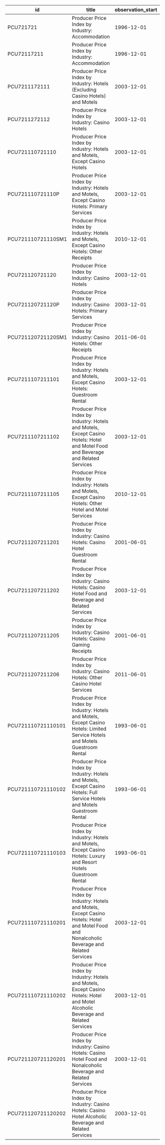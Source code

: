 | id                 | title                                                                                                                                          | observation_start   | observation_end   |
|--------------------|------------------------------------------------------------------------------------------------------------------------------------------------|---------------------|-------------------|
| PCU721721          | Producer Price Index by Industry: Accommodation                                                                                                | 1996-12-01          | 2022-03-01        |
| PCU72117211        | Producer Price Index by Industry: Accommodation                                                                                                | 1996-12-01          | 2022-03-01        |
| PCU7211172111      | Producer Price Index by Industry: Hotels (Excluding Casino Hotels) and Motels                                                                  | 2003-12-01          | 2022-03-01        |
| PCU7211272112      | Producer Price Index by Industry: Casino Hotels                                                                                                | 2003-12-01          | 2022-03-01        |
| PCU721110721110    | Producer Price Index by Industry: Hotels and Motels, Except Casino Hotels                                                                      | 2003-12-01          | 2022-03-01        |
| PCU721110721110P   | Producer Price Index by Industry: Hotels and Motels, Except Casino Hotels: Primary Services                                                    | 2003-12-01          | 2022-03-01        |
| PCU721110721110SM1 | Producer Price Index by Industry: Hotels and Motels, Except Casino Hotels: Other Receipts                                                      | 2010-12-01          | 2022-03-01        |
| PCU721120721120    | Producer Price Index by Industry: Casino Hotels                                                                                                | 2003-12-01          | 2022-03-01        |
| PCU721120721120P   | Producer Price Index by Industry: Casino Hotels: Primary Services                                                                              | 2003-12-01          | 2022-03-01        |
| PCU721120721120SM1 | Producer Price Index by Industry: Casino Hotels: Other Receipts                                                                                | 2011-06-01          | 2022-03-01        |
| PCU7211107211101   | Producer Price Index by Industry: Hotels and Motels, Except Casino Hotels: Guestroom Rental                                                    | 2003-12-01          | 2022-03-01        |
| PCU7211107211102   | Producer Price Index by Industry: Hotels and Motels, Except Casino Hotels: Hotel and Motel Food and Beverage and Related Services              | 2003-12-01          | 2022-03-01        |
| PCU7211107211105   | Producer Price Index by Industry: Hotels and Motels, Except Casino Hotels: Other Hotel and Motel Services                                      | 2010-12-01          | 2022-03-01        |
| PCU7211207211201   | Producer Price Index by Industry: Casino Hotels: Casino Hotel Guestroom Rental                                                                 | 2001-06-01          | 2022-03-01        |
| PCU7211207211202   | Producer Price Index by Industry: Casino Hotels: Casino Hotel Food and Beverage and Related Services                                           | 2003-12-01          | 2022-03-01        |
| PCU7211207211205   | Producer Price Index by Industry: Casino Hotels: Casino Gaming Receipts                                                                        | 2001-06-01          | 2022-03-01        |
| PCU7211207211206   | Producer Price Index by Industry: Casino Hotels: Other Casino Hotel Services                                                                   | 2011-06-01          | 2022-03-01        |
| PCU721110721110101 | Producer Price Index by Industry: Hotels and Motels, Except Casino Hotels: Limited Service Hotels and Motels Guestroom Rental                  | 1993-06-01          | 2022-03-01        |
| PCU721110721110102 | Producer Price Index by Industry: Hotels and Motels, Except Casino Hotels: Full Service Hotels and Motels Guestroom Rental                     | 1993-06-01          | 2022-03-01        |
| PCU721110721110103 | Producer Price Index by Industry: Hotels and Motels, Except Casino Hotels: Luxury and Resort Hotels Guestroom Rental                           | 1993-06-01          | 2022-03-01        |
| PCU721110721110201 | Producer Price Index by Industry: Hotels and Motels, Except Casino Hotels: Hotel and Motel Food and Nonalcoholic Beverage and Related Services | 2003-12-01          | 2022-03-01        |
| PCU721110721110202 | Producer Price Index by Industry: Hotels and Motels, Except Casino Hotels: Hotel and Motel Alcoholic Beverage and Related Services             | 2003-12-01          | 2022-03-01        |
| PCU721120721120201 | Producer Price Index by Industry: Casino Hotels: Casino Hotel Food and Nonalcoholic Beverage and Related Services                              | 2003-12-01          | 2022-03-01        |
| PCU721120721120202 | Producer Price Index by Industry: Casino Hotels: Casino Hotel Alcoholic Beverage and Related Services                                          | 2003-12-01          | 2022-03-01        |
